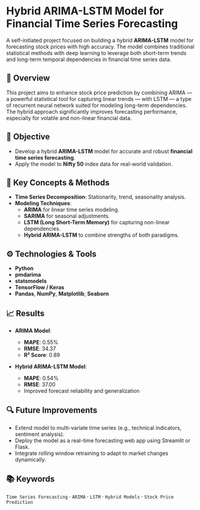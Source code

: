# Hybrid ARIMA-LSTM Model for Financial Time Series Forecasting

A self-initiated project focused on building a hybrid **ARIMA-LSTM** model for forecasting stock prices with high accuracy. The model combines traditional statistical methods with deep learning to leverage both short-term trends and long-term temporal dependencies in financial time series data.

## 📌 Overview

This project aims to enhance stock price prediction by combining ARIMA — a powerful statistical tool for capturing linear trends — with LSTM — a type of recurrent neural network suited for modeling long-term dependencies. The hybrid approach significantly improves forecasting performance, especially for volatile and non-linear financial data.

## 🎯 Objective

- Develop a hybrid **ARIMA-LSTM** model for accurate and robust **financial time series forecasting**.
- Apply the model to **Nifty 50** index data for real-world validation.

## 🧠 Key Concepts & Methods

- **Time Series Decomposition**: Stationarity, trend, seasonality analysis.
- **Modeling Techniques**:
  - **ARIMA** for linear time series modeling.
  - **SARIMA** for seasonal adjustments.
  - **LSTM (Long Short-Term Memory)** for capturing non-linear dependencies.
  - **Hybrid ARIMA-LSTM** to combine strengths of both paradigms.

## ⚙️ Technologies & Tools

- **Python**
- **pmdarima**
- **statsmodels**
- **TensorFlow / Keras**
- **Pandas**, **NumPy**, **Matplotlib**, **Seaborn**

## 📈 Results

- **ARIMA Model**:
  - **MAPE**: 0.55%
  - **RMSE**: 34.37
  - **R² Score**: 0.89

- **Hybrid ARIMA-LSTM Model**:
  - **MAPE**: 0.54%
  - **RMSE**: 37.00
  - Improved forecast reliability and generalization

## 🔍 Future Improvements

- Extend model to multi-variate time series (e.g., technical indicators, sentiment analysis).
- Deploy the model as a real-time forecasting web app using Streamlit or Flask.
- Integrate rolling window retraining to adapt to market changes dynamically.

## 📚 Keywords

`Time Series Forecasting` · `ARIMA` · `LSTM` · `Hybrid Models` · `Stock Price Prediction`

